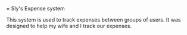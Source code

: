 = Sly's Expense system

This system is used to track expenses between groups of users. It was designed to help my wife and I track our expenses.
